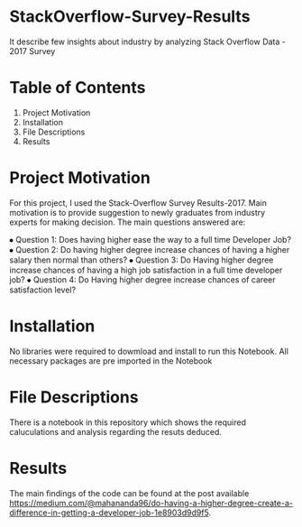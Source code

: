 # StackOverflow-Survey-Results
It describe few insights about industry by analyzing Stack Overflow Data - 2017 Survey
# Table of Contents
1) Project Motivation
2) Installation
3) File Descriptions
4) Results


# Project Motivation
For this project, I used the Stack-Overflow Survey Results-2017. Main motivation is to provide suggestion to newly graduates from industry experts for making decision.
The main questions answered are:

⦁	Question 1: Does having higher ease the way to a full time Developer Job?
⦁	Question 2: Do having higher degree increase chances of having a higher salary then normal than others?
⦁	Question 3: Do Having higher degree increase chances of having a high job satisfaction in a full time developer job?
⦁	Question 4: Do Having higher degree increase chances of career satisfaction level?

# Installation
No libraries were required to dowmload and install to run this Notebook. All necessary packages are pre imported in the Notebook

# File Descriptions
There is a notebook in this repository which shows the required caluculations and analysis regarding the resuts deduced.

# Results
The main findings of the code can be found at the post available https://medium.com/@mahananda96/do-having-a-higher-degree-create-a-difference-in-getting-a-developer-job-1e8903d9d9f5.

